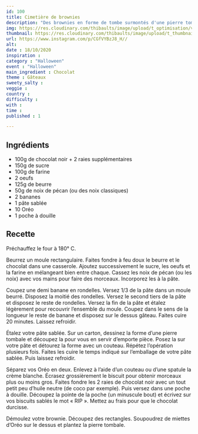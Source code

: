 ```yaml
---
id: 100
title: Cimetière de brownies
description: "Des brownies en forme de tombe surmontés d'une pierre tombale en sablé et de miettes d'Oréo !"
img: https://res.cloudinary.com/thibaults/image/upload/t_optimisation/v1603041454/Recipes/20201018_brownies_rip.jpg
thumbnail: https://res.cloudinary.com/thibaults/image/upload/t_thumbnail_josie/v1603041454/Recipes/20201018_brownies_rip.jpg
url: https://www.instagram.com/p/CGfVYBzJ8_H//
alt: 
date : 18/10/2020
inspiration : 
category : "Halloween"
event : "Halloween"
main_ingredient : Chocolat
theme : Gâteaux
sweety_salty : 
veggie : 
country :
difficulty :
with : 
time : 
published : 1

---
```


## Ingrédients
 - 100g de chocolat noir + 2 raies supplémentaires
 - 150g de sucre
 - 100g de farine
 - 2 oeufs
 - 125g de beurre
 - 50g de noix de pécan (ou des noix classiques)
 - 2 bananes
 - 1 pâte sablée
 - 10 Oréo
 - 1 poche à douille

## Recette
Préchauffez le four à 180° C.

Beurrez un moule rectangulaire. Faites fondre à feu doux le beurre et le chocolat dans une casserole. Ajoutez successivement le sucre, les oeufs et la farine en mélangeant bien entre chaque. Cassez les noix de pécan (ou les noix) avec vos mains pour faire des morceaux. Incorporez les à la pâte.

Coupez une demi banane en rondelles. Versez 1/3 de la pâte dans un moule beurré. Disposez la moitié des rondelles. Versez le second tiers de la pâte et disposez le reste de rondelles. Versez la fin de la pâte et étalez légèrement pour recouvrir l’ensemble du moule. Coupez dans le sens de la longueur le reste de banane et disposez sur le dessus gâteau. Faites cuire 20 minutes. Laissez refroidir.

Étalez votre pâte sablée. Sur un carton, dessinez la forme d’une pierre tombale et découpez la pour vous en servir d’emporte pièce. Posez la sur votre pâte et détourez la forme avec un couteau. Répétez l’opération plusieurs fois. Faites les cuire le temps indiqué sur l’emballage de votre pâte sablée. Puis laissez refroidir. 

Séparez vos Oréo en deux. Enlevez à l’aide d’un couteau ou d’une spatule la crème blanche. Écrasez grossièrement le biscuit pour obtenir morceaux plus ou moins gros. Faites fondre les 2 raies de chocolat noir avec un tout petit peu d’huile neutre (de coco par exemple). Puis versez dans une poche à douille. Découpez la pointe de la poche (un minuscule bout) et écrivez sur vos biscuits sablés le mot « RIP ». Mettez au frais pour que le chocolat durcisse.

Démoulez votre brownie. Découpez des rectangles. Soupoudrez de miettes d’Oréo sur le dessus et plantez la pierre tombale.